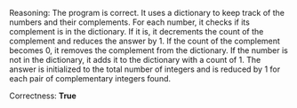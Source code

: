 Reasoning:
The program is correct. It uses a dictionary to keep track of the numbers and their complements. For each number, it checks if its complement is in the dictionary. If it is, it decrements the count of the complement and reduces the answer by 1. If the count of the complement becomes 0, it removes the complement from the dictionary. If the number is not in the dictionary, it adds it to the dictionary with a count of 1. The answer is initialized to the total number of integers and is reduced by 1 for each pair of complementary integers found.

Correctness: **True**